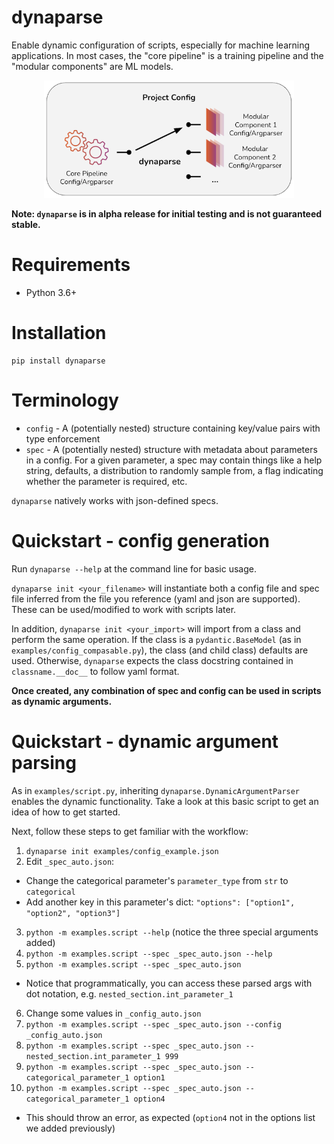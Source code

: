 # dynaparse

Enable dynamic configuration of scripts, especially for machine learning applications. In most cases, the "core pipeline" is a training pipeline and the "modular components" are ML models.

<p align="center">
  <img src="./docs/img/dynaparse-diagram.png" width=400 />
</p>

**Note: `dynaparse` is in alpha release for initial testing and is not guaranteed stable.**

# Requirements

- Python 3.6+

# Installation

```
pip install dynaparse
```

# Terminology

- `config` - A (potentially nested) structure containing key/value pairs with type enforcement
- `spec` - A (potentially nested) structure with metadata about parameters in a config. For a given parameter, a spec may contain things like a help string, defaults, a distribution to randomly sample from, a flag indicating whether the parameter is required, etc.

`dynaparse` natively works with json-defined specs.

# Quickstart - config generation

Run `dynaparse --help` at the command line for basic usage.

`dynaparse init <your_filename>` will instantiate both a config file and spec file inferred from the file you reference (yaml and json are supported). These can be used/modified to work with scripts later.

In addition, `dynaparse init <your_import>` will import from a class and perform the same operation. If the class is a `pydantic.BaseModel` (as in `examples/config_compasable.py`), the class (and child class) defaults are used. Otherwise, `dynaparse` expects the class docstring contained in `classname.__doc__` to follow yaml format.

**Once created, any combination of spec and config can be used in scripts as dynamic arguments.**

# Quickstart - dynamic argument parsing

As in `examples/script.py`, inheriting `dynaparse.DynamicArgumentParser` enables the dynamic functionality. Take a look at this basic script to get an idea of how to get started.

Next, follow these steps to get familiar with the workflow:

1. `dynaparse init examples/config_example.json`
2. Edit `_spec_auto.json`:

- Change the categorical parameter's `parameter_type` from `str` to `categorical`
- Add another key in this parameter's dict: `"options": ["option1", "option2", "option3"]`

3. `python -m examples.script --help` (notice the three special arguments added)
4. `python -m examples.script --spec _spec_auto.json --help`
5. `python -m examples.script --spec _spec_auto.json`

- Notice that programmatically, you can access these parsed args with dot notation, e.g. `nested_section.int_parameter_1`

6. Change some values in `_config_auto.json`
7. `python -m examples.script --spec _spec_auto.json --config _config_auto.json`
8. `python -m examples.script --spec _spec_auto.json --nested_section.int_parameter_1 999`
9. `python -m examples.script --spec _spec_auto.json --categorical_parameter_1 option1`
10. `python -m examples.script --spec _spec_auto.json --categorical_parameter_1 option4`

- This should throw an error, as expected (`option4` not in the options list we added previously)
